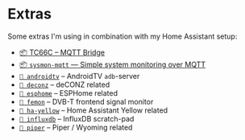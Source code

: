 # Extras

Some extras I'm using in combination with my Home Assistant setup:

- [📦 TC66C – MQTT Bridge](https://github.com/thijsputman/tc66c-mqtt)
- [📦 `sysmon-mqtt` — Simple system monitoring over MQTT](https://github.com/thijsputman/sysmon-mqtt)
- [`📁 androidtv`](./androidtv/README.md) – AndroidTV `adb`-server
- [`📁 deconz`](./deconz/README.md) – deCONZ related
- [`📁 esphome`](./esphome/README.md) – ESPHome related
- [`📁 femon`](./femon/README.md) – DVB-T frontend signal monitor
- [`📁 ha-yellow`](./ha-yellow/README.md) – Home Assistant Yellow related
- [`📁 influxdb`](./influxdb/README.md) – InfluxDB scratch-pad
- [`📁 piper`](./piper/README.md) – Piper / Wyoming related
